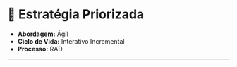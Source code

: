 # 📕 Estratégia Priorizada


- **Abordagem:** Ágil
- **Ciclo de Vida:** Interativo Incremental
- **Processo:** RAD

---